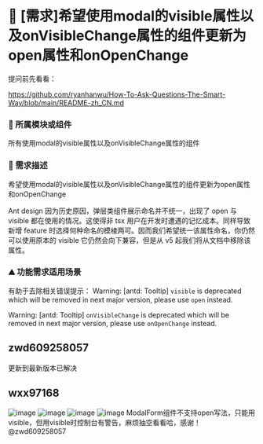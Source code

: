 # 👑 [需求]希望使用modal的visible属性以及onVisibleChange属性的组件更新为open属性和onOpenChange

提问前先看看：

https://github.com/ryanhanwu/How-To-Ask-Questions-The-Smart-Way/blob/main/README-zh_CN.md

### 🔩 所属模块或组件

所有使用modal的visible属性以及onVisibleChange属性的组件

### 🥰 需求描述

希望使用modal的visible属性以及onVisibleChange属性的组件更新为open属性和onOpenChange

Ant design 因为历史原因，弹层类组件展示命名并不统一，出现了 open 与 visible 都在使用的情况。这使得非 tsx 用户在开发时遭遇的记忆成本。同样导致新增 feature 时选择何种命名的模棱两可。因而我们希望统一该属性命名，你仍然可以使用原本的 visible 它仍然会向下兼容，但是从 v5 起我们将从文档中移除该属性。

### ⛰ 功能需求适用场景

有助于去除相关错误提示：
Warning: [antd: Tooltip] `visible` is deprecated which will be removed in next major version, please use `open` instead.

Warning: [antd: Tooltip] `onVisibleChange` is deprecated which will be removed in next major version, please use `onOpenChange` instead.

## zwd609258057

更新到最新版本已解决

## wxx97168

![image](https://user-images.githubusercontent.com/106642047/203499414-1cdab996-684a-456c-a2f5-7c1a56a25161.png)
![image](https://user-images.githubusercontent.com/106642047/203499425-b19e41fe-15e2-46d1-b2f3-6390d14291de.png)
![image](https://user-images.githubusercontent.com/106642047/203499436-288f6026-22b1-4297-8cd0-59f1233e6535.png)
![image](https://user-images.githubusercontent.com/106642047/203499458-645cb315-1280-4e0a-8a19-45c2c2f4b01b.png)
ModalForm组件不支持open写法，只能用visible，但用visible时控制台有警告，麻烦抽空看看哈，感谢！ @zwd609258057
